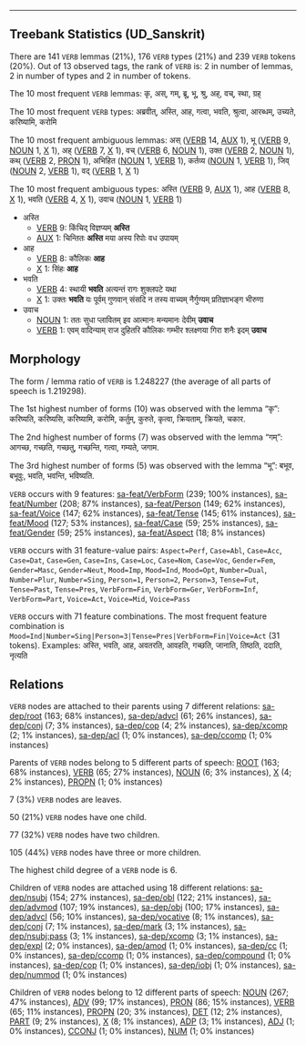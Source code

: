 

--------------------------------------------------------------------------------

## Treebank Statistics (UD_Sanskrit)

There are 141 `VERB` lemmas (21%), 176 `VERB` types (21%) and 239 `VERB` tokens (20%).
Out of 13 observed tags, the rank of `VERB` is: 2 in number of lemmas, 2 in number of types and 2 in number of tokens.

The 10 most frequent `VERB` lemmas: कृ, अस्, गम्, ब्रू, भू, श्रु, अह्, वच्, स्था, ग्रह्

The 10 most frequent `VERB` types:  अब्रवीत्, अस्ति, आह, गत्वा, भवति, श्रुत्वा, आरब्धम्, उच्यते, करिष्यामि, करोमि

The 10 most frequent ambiguous lemmas: अस् ([VERB]() 14, [AUX]() 1), भू ([VERB]() 9, [NOUN]() 1, [X]() 1), अह् ([VERB]() 7, [X]() 1), वच् ([VERB]() 6, [NOUN]() 1), उक्त ([VERB]() 2, [NOUN]() 1), कथ् ([VERB]() 2, [PRON]() 1), अभिहित ([NOUN]() 1, [VERB]() 1), कर्तव्य ([NOUN]() 1, [VERB]() 1), जिव् ([NOUN]() 2, [VERB]() 1), वद् ([VERB]() 1, [X]() 1)

The 10 most frequent ambiguous types:  अस्ति ([VERB]() 9, [AUX]() 1), आह ([VERB]() 8, [X]() 1), भवति ([VERB]() 4, [X]() 1), उवाच ([NOUN]() 1, [VERB]() 1)


* अस्ति
  * [VERB]() 9: किंचिद् विज्ञप्यम् <b>अस्ति</b>
  * [AUX]() 1: चिन्तितः <b>अस्ति</b> मया अस्य रिपोः वध उपायम्
* आह
  * [VERB]() 8: कौलिकः <b>आह</b>
  * [X]() 1: सिंहः <b>आह</b>
* भवति
  * [VERB]() 4: स्थायी <b>भवति</b> अत्यन्तं रागः शुक्लपटे यथा
  * [X]() 1: उक्तः <b>भवति</b> यः पूर्वम् गुणवान् संसदि न तस्य वाच्यम् नैर्गुण्यम् प्रतिज्ञाभङ्ग भीरुणा
* उवाच
  * [NOUN]() 1: ततः सुधा प्लावितम् इव आत्मानः मन्यमानः देवीम् <b>उवाच</b>
  * [VERB]() 1: एवम् वादिन्याम् राज दुहितरि कौलिकः गम्भीर श्लक्ष्णया गिरा शनैः इदम् <b>उवाच</b>

## Morphology

The form / lemma ratio of `VERB` is 1.248227 (the average of all parts of speech is 1.219298).

The 1st highest number of forms (10) was observed with the lemma “कृ”: करिष्यति, करिष्यसि, करिष्यामि, करोमि, कर्तुम्, कुरुते, कृत्वा, क्रियताम्, क्रियते, चकार.

The 2nd highest number of forms (7) was observed with the lemma “गम्”: आगच्छ, गच्छति, गच्छतु, गच्छन्ति, गत्वा, गम्यते, जगाम.

The 3rd highest number of forms (5) was observed with the lemma “भू”: बभूव, बभूवुः, भवति, भवन्ति, भविष्यति.

`VERB` occurs with 9 features: [sa-feat/VerbForm]() (239; 100% instances), [sa-feat/Number]() (208; 87% instances), [sa-feat/Person]() (149; 62% instances), [sa-feat/Voice]() (147; 62% instances), [sa-feat/Tense]() (145; 61% instances), [sa-feat/Mood]() (127; 53% instances), [sa-feat/Case]() (59; 25% instances), [sa-feat/Gender]() (59; 25% instances), [sa-feat/Aspect]() (18; 8% instances)

`VERB` occurs with 31 feature-value pairs: `Aspect=Perf`, `Case=Abl`, `Case=Acc`, `Case=Dat`, `Case=Gen`, `Case=Ins`, `Case=Loc`, `Case=Nom`, `Case=Voc`, `Gender=Fem`, `Gender=Masc`, `Gender=Neut`, `Mood=Imp`, `Mood=Ind`, `Mood=Opt`, `Number=Dual`, `Number=Plur`, `Number=Sing`, `Person=1`, `Person=2`, `Person=3`, `Tense=Fut`, `Tense=Past`, `Tense=Pres`, `VerbForm=Fin`, `VerbForm=Ger`, `VerbForm=Inf`, `VerbForm=Part`, `Voice=Act`, `Voice=Mid`, `Voice=Pass`

`VERB` occurs with 71 feature combinations.
The most frequent feature combination is `Mood=Ind|Number=Sing|Person=3|Tense=Pres|VerbForm=Fin|Voice=Act` (31 tokens).
Examples: अस्ति, भवति, आह, अवतरति, आवहति, गच्छति, जानाति, तिष्ठति, ददाति, नृत्यति


## Relations

`VERB` nodes are attached to their parents using 7 different relations: [sa-dep/root]() (163; 68% instances), [sa-dep/advcl]() (61; 26% instances), [sa-dep/conj]() (7; 3% instances), [sa-dep/cop]() (4; 2% instances), [sa-dep/xcomp]() (2; 1% instances), [sa-dep/acl]() (1; 0% instances), [sa-dep/ccomp]() (1; 0% instances)

Parents of `VERB` nodes belong to 5 different parts of speech: [ROOT]() (163; 68% instances), [VERB]() (65; 27% instances), [NOUN]() (6; 3% instances), [X]() (4; 2% instances), [PROPN]() (1; 0% instances)

7 (3%) `VERB` nodes are leaves.

50 (21%) `VERB` nodes have one child.

77 (32%) `VERB` nodes have two children.

105 (44%) `VERB` nodes have three or more children.

The highest child degree of a `VERB` node is 6.

Children of `VERB` nodes are attached using 18 different relations: [sa-dep/nsubj]() (154; 27% instances), [sa-dep/obl]() (122; 21% instances), [sa-dep/advmod]() (107; 19% instances), [sa-dep/obj]() (100; 17% instances), [sa-dep/advcl]() (56; 10% instances), [sa-dep/vocative]() (8; 1% instances), [sa-dep/conj]() (7; 1% instances), [sa-dep/mark]() (3; 1% instances), [sa-dep/nsubj:pass]() (3; 1% instances), [sa-dep/xcomp]() (3; 1% instances), [sa-dep/expl]() (2; 0% instances), [sa-dep/amod]() (1; 0% instances), [sa-dep/cc]() (1; 0% instances), [sa-dep/ccomp]() (1; 0% instances), [sa-dep/compound]() (1; 0% instances), [sa-dep/cop]() (1; 0% instances), [sa-dep/iobj]() (1; 0% instances), [sa-dep/nummod]() (1; 0% instances)

Children of `VERB` nodes belong to 12 different parts of speech: [NOUN]() (267; 47% instances), [ADV]() (99; 17% instances), [PRON]() (86; 15% instances), [VERB]() (65; 11% instances), [PROPN]() (20; 3% instances), [DET]() (12; 2% instances), [PART]() (9; 2% instances), [X]() (8; 1% instances), [ADP]() (3; 1% instances), [ADJ]() (1; 0% instances), [CCONJ]() (1; 0% instances), [NUM]() (1; 0% instances)

